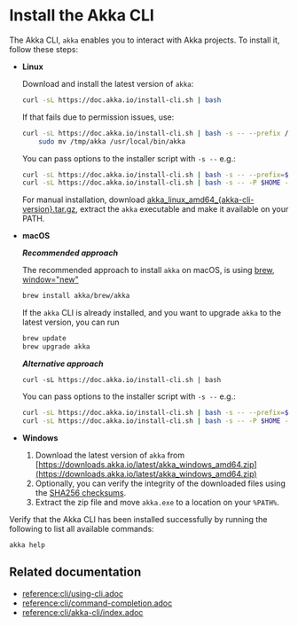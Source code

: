 # Install the Akka CLI

The Akka CLI, `akka` enables you to interact with Akka projects. To install it, follow these steps:

* **Linux**

  Download and install the latest version of `akka`:
  ```bash
  curl -sL https://doc.akka.io/install-cli.sh | bash
  ```

  If that fails due to permission issues, use:

  ```bash
  curl -sL https://doc.akka.io/install-cli.sh | bash -s -- --prefix /tmp && \
      sudo mv /tmp/akka /usr/local/bin/akka
  ```

  You can pass options to the installer script with `-s --` e.g.:

  ```bash
  curl -sL https://doc.akka.io/install-cli.sh | bash -s -- --prefix=$HOME --version={akka-cli-version} --verbose
  curl -sL https://doc.akka.io/install-cli.sh | bash -s -- -P $HOME -v {akka-cli-version} -V
  ```

  For manual installation, download [akka_linux_amd64_{akka-cli-version}.tar.gz](https://downloads.akka.io/{akka-cli-version}/akka_linux_amd64_{akka-cli-version}.tar.gz), extract the `akka` executable and make it available on your PATH.

* **macOS**

  ***Recommended approach***

  The recommended approach to install `akka` on macOS, is using [brew, window="new"](https://brew.sh)

  ```bash
  brew install akka/brew/akka
  ```

  If the `akka` CLI is already installed, and you want to upgrade `akka` to the latest version, you can run

  ```bash
  brew update
  brew upgrade akka
  ```

  ***Alternative approach***

  ```
  curl -sL https://doc.akka.io/install-cli.sh | bash
  ```

  You can pass options to the installer script with `-s --` e.g.:

  ```bash
  curl -sL https://doc.akka.io/install-cli.sh | bash -s -- --prefix=$HOME --version={akka-cli-version} --verbose
  curl -sL https://doc.akka.io/install-cli.sh | bash -s -- -P $HOME -v {akka-cli-version} -V
  ```
* **Windows**

  1. Download the latest version of `akka` from [https://downloads.akka.io/latest/akka_windows_amd64.zip](https://downloads.akka.io/latest/akka_windows_amd64.zip)
  2. Optionally, you can verify the integrity of the downloaded files using the [SHA256 checksums](https://downloads.akka.io/latest/checksums.txt).
  3. Extract the zip file and move `akka.exe` to a location on your `%PATH%`.

Verify that the Akka CLI has been installed successfully by running the following to list all available commands:

```command window
akka help
```

## Related documentation

* [reference:cli/using-cli.adoc](reference:cli/using-cli.adoc)
* [reference:cli/command-completion.adoc](reference:cli/command-completion.adoc)
* [reference:cli/akka-cli/index.adoc](reference:cli/akka-cli/index.adoc)
